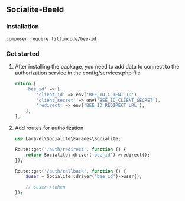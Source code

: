 ## Socialite-BeeId

### Installation

```shell
composer require fillincode/bee-id
```

### Get started

1. After installing the package, you need to add data to connect to the authorization service in the config/services.php file

    ```php
    return [
        'bee_id' => [
            'client_id' => env('BEE_ID_CLIENT_ID'),
            'client_secret' => env('BEE_ID_CLIENT_SECRET'),
            'redirect' => env('BEE_ID_REDIRECT_URL'),
        ],
    ];
    ```

2. Add routes for authorization

    ```php
    use Laravel\Socialite\Facades\Socialite;
    
    Route::get('/auth/redirect', function () {
        return Socialite::driver('bee_id')->redirect();
    });
    
    Route::get('/auth/callback', function () {
        $user = Socialite::driver('bee_id')->user();
    
        // $user->token
    });
    ```